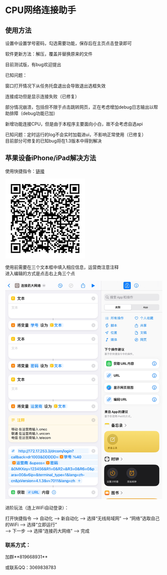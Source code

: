 # CPU网络连接助手

## 使用方法

<p>设置中设置学号密码，勾选需要功能，保存后在主页点击登录即可</p>
<p>软件更新方法：解压，覆盖并替换原来的文件</p>
<p>目前测试版，有bug欢迎提出</p>

已知问题：<p>窗口打开情况下从任务托盘退出会导致退出选框失效</p>
<p>连接成功但是显示连接失败（已修复）</p>
<p>部分情况崩溃，包括但不限于点击跳转网页，正在考虑增加debug日志输出以帮助排障（debug功能已加）</p>
<p>新增功能连接CPU，但是由于本程序主要面向小白，故不会考虑自选api</p>
<p>已知问题：定时运行的log不会实时加载进ui，不影响正常使用（已修复）<br>
目前部分可修复的已知bug将在1.3版本中得到解决</p>

## 苹果设备iPhone/iPad解决方法

使用快捷指令：[链接](https://www.icloud.com/shortcuts/e35332a6d9ce49549cc4689a9e7ed729)<br>

![快捷指令](/qrcode.png "快捷指令")

<p>使用前需要在三个文本框中填入相应信息，运营商注意注释<br>
进入编辑的方式是点击右上角三个点</p>

![示例](/ipad.png "Example")

<p>进阶玩法（连上WiFi自动登录）：</p>
<p>打开快捷指令 —> 自动化 —> 新自动化 —> 选择“无线局域网” —> “网络”选取自己的WiFi —> 选择“立即运行”<br>
—> 下一步 —> 选择“连接药大网络” —> 完成</p>

### 联系方式：
<p>加群**819668931**</p><p>或联系QQ：3069838783</p>
